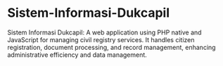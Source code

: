 # Sistem-Informasi-Dukcapil
Sistem Informasi Dukcapil: A web application using PHP native and JavaScript for managing civil registry services. It handles citizen registration, document processing, and record management, enhancing administrative efficiency and data management.
